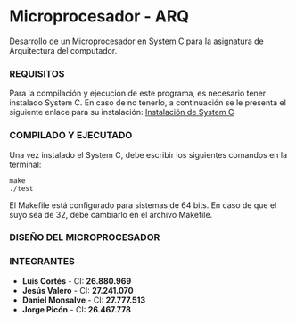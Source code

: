 # **Microprocesador - ARQ**
Desarrollo de un Microprocesador en System C para la asignatura de Arquitectura del computador.

### **REQUISITOS**
Para la compilación y ejecución de este programa, es necesario tener instalado System C. En caso de no tenerlo, a continuación se le presenta el siguiente enlace para su instalación: [Instalación de System C](https://github.com/juliolugo96/computer_architecture)

### **COMPILADO Y EJECUTADO**
Una vez instalado el System C, debe escribir los siguientes comandos en la terminal:
```
make
./test
```
El Makefile está configurado para sistemas de 64 bits. En caso de que el suyo sea de 32, debe cambiarlo en el archivo Makefile.

### **DISEÑO DEL MICROPROCESADOR**



### **INTEGRANTES**
- **Luis Cortés** - CI: **26.880.969**
- **Jesús Valero** - CI: **27.241.070**
- **Daniel Monsalve** - CI: **27.777.513**
- **Jorge Picón** - CI: **26.467.778**
